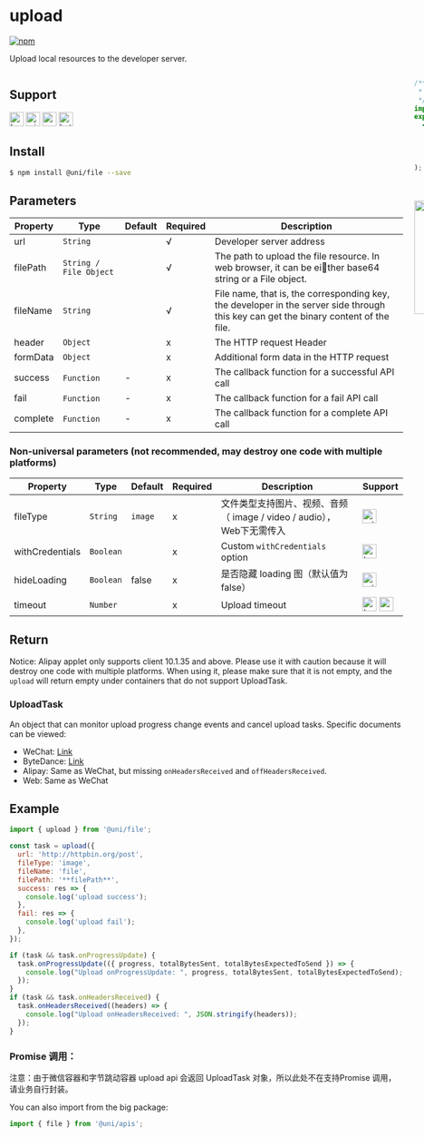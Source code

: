 # upload
[![npm](https://img.shields.io/npm/v/@uni/file.svg)](https://www.npmjs.com/package/@uni/file)

Upload local resources to the developer server.

<div style="display: flex;flex-direction: row;justify-content: space-between;">
<div style="margin-right: 20px;">

## Support
<img alt="browser" src="https://gw.alicdn.com/tfs/TB1uYFobGSs3KVjSZPiXXcsiVXa-200-200.svg" width="25px" height="25px" title="h5" /> <img alt="miniApp" src="https://gw.alicdn.com/tfs/TB1bBpmbRCw3KVjSZFuXXcAOpXa-200-200.svg" width="25px" height="25px" title="ali miniprogram" /> <img alt="wechatMiniprogram" src="https://img.alicdn.com/tfs/TB1slcYdxv1gK0jSZFFXXb0sXXa-200-200.svg" width="25px" height="25px" title="wechatMiniprogram"> <img alt="bytedanceMicroApp" src="https://gw.alicdn.com/tfs/TB1jFtVzO_1gK0jSZFqXXcpaXXa-200-200.svg" width="25px" height="25px" title="bytedanceMicroApp">

## Install

```bash
$ npm install @uni/file --save
```
## Parameters
| Property | Type     | Default | Required | Description                          |
| -------- | -------- | ------- | -------- | ------------------------------------ |
| url      | `String` |         | √        | Developer server address             |
| filePath | `String / File Object` |         | √        | The path to upload the file resource. In web browser, it can be either base64 string or a File object. |
| fileName | `String` |         | √        | File name, that is, the corresponding key, the developer in the server side through this key can get the binary content of the file.             |
| header | `Object` |         | x        | The HTTP request Header |
| formData | `Object` |         | x        | Additional form data in the HTTP request |
| success | `Function`  |   -    | x    | The callback function for a successful API call |
| fail | `Function`  |   -    | x    | The callback function for a fail API call |
| complete | `Function`  |   -    | x    | The callback function for a complete API call |

### Non-universal parameters (not recommended, may destroy one code with multiple platforms)
| Property | Type     | Default | Required | Description | Support |
| ------ | -------- | ------ | ---- | ----- | ------- |
| fileType | `String` | `image` | x | 文件类型支持图片、视频、音频（ image / video / audio），Web下无需传入            | <img alt="miniApp" src="https://gw.alicdn.com/tfs/TB1bBpmbRCw3KVjSZFuXXcAOpXa-200-200.svg" width="25px" height="25px" title="阿里小程序" />  |
| withCredentials | `Boolean` |   | x    | Custom `withCredentials` option  | <img alt="browser" src="https://gw.alicdn.com/tfs/TB1uYFobGSs3KVjSZPiXXcsiVXa-200-200.svg" width="25px" height="25px" title="h5" />  |
| hideLoading | `Boolean` |   false  | x    | 是否隐藏 loading 图（默认值为 false）  | <img alt="miniApp" src="https://gw.alicdn.com/tfs/TB1bBpmbRCw3KVjSZFuXXcAOpXa-200-200.svg" width="25px" height="25px" title="阿里小程序" />  |
| timeout | `Number` |  | x    | Upload timeout  | <img alt="browser" src="https://gw.alicdn.com/tfs/TB1uYFobGSs3KVjSZPiXXcsiVXa-200-200.svg" width="25px" height="25px" title="h5" /> <img alt="wechatMiniprogram" src="https://img.alicdn.com/tfs/TB1slcYdxv1gK0jSZFFXXb0sXXa-200-200.svg" width="25px" height="25px"> |

## Return
Notice: Alipay applet only supports client 10.1.35 and above. Please use it with caution because it will destroy one code with multiple platforms. When using it, please make sure that it is not empty, and the `upload` will return empty under containers that do not support UploadTask.

### UploadTask
An object that can monitor upload progress change events and cancel upload tasks. Specific documents can be viewed:
* WeChat: [Link](https://developers.weixin.qq.com/miniprogram/dev/api/network/upload/UploadTask.html)
* ByteDance: [Link](https://microapp.bytedance.com/docs/zh-CN/mini-app/develop/api/network/http/upload-task/)
* Alipay: Same as WeChat, but missing `onHeadersReceived` and `offHeadersReceived`.
* Web: Same as WeChat

## Example

```js
import { upload } from '@uni/file';

const task = upload({
  url: 'http://httpbin.org/post',
  fileType: 'image',
  fileName: 'file',
  filePath: '**filePath**',
  success: res => {
    console.log('upload success');
  },
  fail: res => {
    console.log('upload fail');
  },
});

if (task && task.onProgressUpdate) {
  task.onProgressUpdate(({ progress, totalBytesSent, totalBytesExpectedToSend }) => {
    console.log("Upload onProgressUpdate: ", progress, totalBytesSent, totalBytesExpectedToSend);
  });
}
if (task && task.onHeadersReceived) {
  task.onHeadersReceived((headers) => {
    console.log("Upload onHeadersReceived: ", JSON.stringify(headers));
  });
}

```

### Promise 调用：
注意：由于微信容器和字节跳动容器 upload api 会返回 UploadTask 对象，所以此处不在支持Promise 调用，请业务自行封装。

You can also import from the big package:

```js
import { file } from '@uni/apis';

```

</div>
<div>

```jsx | inline
/**
 * iframe: true
 */
import React from 'react';
export default () => (
  <iframe style={{
      boxShadow: '0 2px 15px rgba(0,0,0,0.1)',
      width: '375px',
      height: '700px'
    }} src='https://herbox-embed.alipay.com/p/uni/uni?previewZoom=100&view=preview&defaultPage=pages/file/index&topSlider=false'></iframe>
);
```

<div style="display: flex;margin-top: 50px;">
  <div>
    <img src="https://img.alicdn.com/imgextra/i4/O1CN01XQpsmx1EUAr9NAqja_!!6000000000354-0-tps-630-650.jpg" width="200" height="200" />
    <div style="text-align: center;">wechat miniprogram</div>
  </div>
</div>

</div>
</div>
